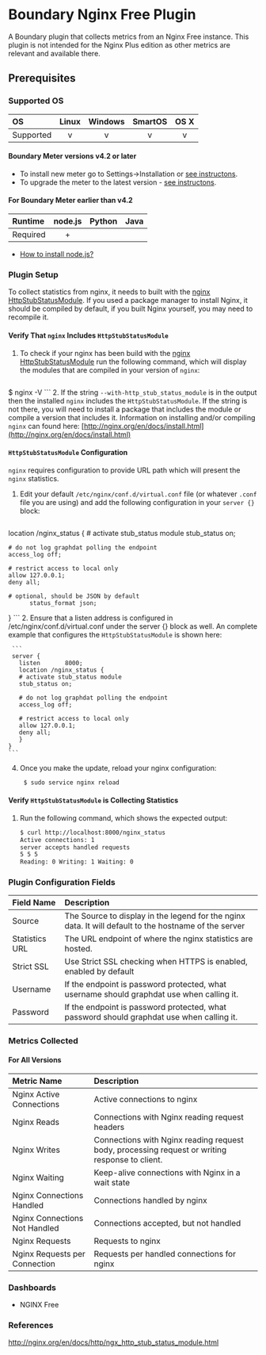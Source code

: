 # Boundary Nginx Free Plugin

A Boundary plugin that collects metrics from an Nginx Free instance. This plugin is not intended for the Nginx Plus edition as other metrics are relevant and available there.

## Prerequisites

### Supported OS

|     OS    | Linux | Windows | SmartOS | OS X |
|:----------|:-----:|:-------:|:-------:|:----:|
| Supported |   v   |    v    |    v    |  v   |

#### Boundary Meter versions v4.2 or later

- To install new meter go to Settings->Installation or [see instructons](https://help.boundary.com/hc/en-us/sections/200634331-Installation). 
- To upgrade the meter to the latest version - [see instructons](https://help.boundary.com/hc/en-us/articles/201573102-Upgrading-the-Boundary-Meter). 

#### For Boundary Meter earlier than v4.2

|  Runtime | node.js | Python | Java |
|:---------|:-------:|:------:|:----:|
| Required |    +    |        |      |

- [How to install node.js?](https://help.boundary.com/hc/articles/202360701)

### Plugin Setup

To collect statistics from nginx, it needs to built with the [nginx HttpStubStatusModule](http://nginx.org/en/docs/http/ngx_http_stub_status_module.html). If you used a package manager to install Nginx, it should be compiled by default, if you built Nginx yourself, you may need to recompile it.

#### Verify That `nginx` Includes `HttpStubStatusModule`

1. To check if your nginx has been build with the [nginx HttpStubStatusModule](http://nginx.org/en/docs/http/ngx_http_stub_status_module.html) run the following command, which will display the modules that are compiled in your version of `nginx`:
     ```bash
  $ nginx -V
    ```
2. If the string `--with-http_stub_status_module` is in the output then the installed `nginx` includes the `HttpStubStatusModule`. If the string is not there, you will need to install a package that includes the module or compile a version that includes it. Information on installing and/or compiling `nginx` can found here: [http://nginx.org/en/docs/install.html](http://nginx.org/en/docs/install.html)

#### `HttpStubStatusModule` Configuration

`nginx` requires configuration to provide URL path which will present the `nginx` statistics.

1. Edit your default `/etc/nginx/conf.d/virtual.conf` file (or whatever `.conf` file you are using) and add the following configuration in your `server {}` block:

     ```
  location /nginx_status {
    # activate stub_status module
    stub_status on;

    # do not log graphdat polling the endpoint
    access_log off;

    # restrict access to local only
    allow 127.0.0.1;
    deny all;

    # optional, should be JSON by default
          status_format json;
  }
     ```
2. Ensure that a listen address is configured in /etc/nginx/conf.d/virtual.conf under the server {} block as well. An complete example that configures the `HttpStubStatusModule` is shown here:

     ```
     server {
       listen       8000;
       location /nginx_status {
       # activate stub_status module
       stub_status on;

       # do not log graphdat polling the endpoint
       access_log off;

       # restrict access to local only
       allow 127.0.0.1;
       deny all;
       }
    }
    ```

4. Once you make the update, reload your nginx configuration:
    ```bash
     $ sudo service nginx reload
    ```

#### Verify `HttpStubStatusModule` is Collecting Statistics

1. Run the following command, which shows the expected output:
    ```bash
    $ curl http://localhost:8000/nginx_status
    Active connections: 1
    server accepts handled requests
    5 5 5
    Reading: 0 Writing: 1 Waiting: 0
    ```

### Plugin Configuration Fields

|Field Name    |Description                                                                                           |
|:-------------|:-----------------------------------------------------------------------------------------------------|
|Source        |The Source to display in the legend for the nginx data.  It will default to the hostname of the server|
|Statistics URL|The URL endpoint of where the nginx statistics are hosted.                                            |
|Strict SSL    |Use Strict SSL checking when HTTPS is enabled, enabled by default                                     |
|Username      |If the endpoint is password protected, what username should graphdat use when calling it.             |
|Password      |If the endpoint is password protected, what password should graphdat use when calling it.             |


### Metrics Collected

#### For All Versions

|Metric Name          |Description                       |
|:--------------------|:---------------------------------|
|Nginx Active Connections     |Active connections to nginx                                                                   |
|Nginx Reads                  |Connections with Nginx reading request headers                                                |
|Nginx Writes                 |Connections with Nginx reading request body, processing request or writing response to client.|
|Nginx Waiting                |Keep-alive connections with Nginx in a wait state                                             |
|Nginx Connections Handled    |Connections handled by nginx                                                                  |
|Nginx Connections Not Handled|Connections accepted, but not handled                                                         |
|Nginx Requests               |Requests to nginx                                                                             |
|Nginx Requests per Connection|Requests per handled connections for nginx                                                    |

### Dashboards

- NGINX Free

### References

http://nginx.org/en/docs/http/ngx_http_stub_status_module.html
